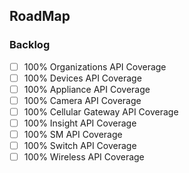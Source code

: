 ## RoadMap


### Backlog
- [ ] 100% Organizations API Coverage
- [ ] 100% Devices API Coverage
- [ ] 100% Appliance API Coverage
- [ ] 100% Camera API Coverage
- [ ] 100% Cellular Gateway API Coverage
- [ ] 100% Insight API Coverage
- [ ] 100% SM API Coverage
- [ ] 100% Switch API Coverage
- [ ] 100% Wireless API Coverage